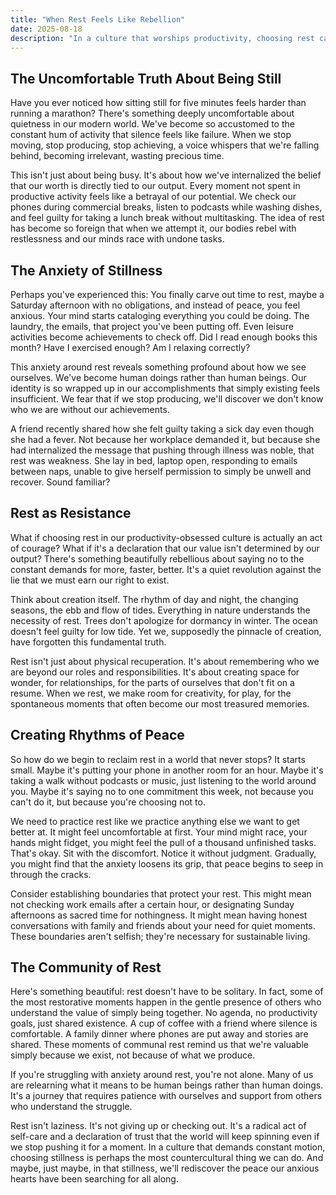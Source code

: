 ```yaml
---
title: "When Rest Feels Like Rebellion"
date: 2025-08-18
description: "In a culture that worships productivity, choosing rest can feel like an act of defiance, but perhaps that's exactly what our anxious hearts need."
---
```


## The Uncomfortable Truth About Being Still

Have you ever noticed how sitting still for five minutes feels harder than running a marathon? There's something deeply uncomfortable about quietness in our modern world. We've become so accustomed to the constant hum of activity that silence feels like failure. When we stop moving, stop producing, stop achieving, a voice whispers that we're falling behind, becoming irrelevant, wasting precious time.

This isn't just about being busy. It's about how we've internalized the belief that our worth is directly tied to our output. Every moment not spent in productive activity feels like a betrayal of our potential. We check our phones during commercial breaks, listen to podcasts while washing dishes, and feel guilty for taking a lunch break without multitasking. The idea of rest has become so foreign that when we attempt it, our bodies rebel with restlessness and our minds race with undone tasks.

## The Anxiety of Stillness

Perhaps you've experienced this: You finally carve out time to rest, maybe a Saturday afternoon with no obligations, and instead of peace, you feel anxious. Your mind starts cataloging everything you could be doing. The laundry, the emails, that project you've been putting off. Even leisure activities become achievements to check off. Did I read enough books this month? Have I exercised enough? Am I relaxing correctly?

This anxiety around rest reveals something profound about how we see ourselves. We've become human doings rather than human beings. Our identity is so wrapped up in our accomplishments that simply existing feels insufficient. We fear that if we stop producing, we'll discover we don't know who we are without our achievements.

A friend recently shared how she felt guilty taking a sick day even though she had a fever. Not because her workplace demanded it, but because she had internalized the message that pushing through illness was noble, that rest was weakness. She lay in bed, laptop open, responding to emails between naps, unable to give herself permission to simply be unwell and recover. Sound familiar?

## Rest as Resistance

What if choosing rest in our productivity-obsessed culture is actually an act of courage? What if it's a declaration that our value isn't determined by our output? There's something beautifully rebellious about saying no to the constant demands for more, faster, better. It's a quiet revolution against the lie that we must earn our right to exist.

Think about creation itself. The rhythm of day and night, the changing seasons, the ebb and flow of tides. Everything in nature understands the necessity of rest. Trees don't apologize for dormancy in winter. The ocean doesn't feel guilty for low tide. Yet we, supposedly the pinnacle of creation, have forgotten this fundamental truth.

Rest isn't just about physical recuperation. It's about remembering who we are beyond our roles and responsibilities. It's about creating space for wonder, for relationships, for the parts of ourselves that don't fit on a resume. When we rest, we make room for creativity, for play, for the spontaneous moments that often become our most treasured memories.

## Creating Rhythms of Peace

So how do we begin to reclaim rest in a world that never stops? It starts small. Maybe it's putting your phone in another room for an hour. Maybe it's taking a walk without podcasts or music, just listening to the world around you. Maybe it's saying no to one commitment this week, not because you can't do it, but because you're choosing not to.

We need to practice rest like we practice anything else we want to get better at. It might feel uncomfortable at first. Your mind might race, your hands might fidget, you might feel the pull of a thousand unfinished tasks. That's okay. Sit with the discomfort. Notice it without judgment. Gradually, you might find that the anxiety loosens its grip, that peace begins to seep in through the cracks.

Consider establishing boundaries that protect your rest. This might mean not checking work emails after a certain hour, or designating Sunday afternoons as sacred time for nothingness. It might mean having honest conversations with family and friends about your need for quiet moments. These boundaries aren't selfish; they're necessary for sustainable living.

## The Community of Rest

Here's something beautiful: rest doesn't have to be solitary. In fact, some of the most restorative moments happen in the gentle presence of others who understand the value of simply being together. No agenda, no productivity goals, just shared existence. A cup of coffee with a friend where silence is comfortable. A family dinner where phones are put away and stories are shared. These moments of communal rest remind us that we're valuable simply because we exist, not because of what we produce.

If you're struggling with anxiety around rest, you're not alone. Many of us are relearning what it means to be human beings rather than human doings. It's a journey that requires patience with ourselves and support from others who understand the struggle.

Rest isn't laziness. It's not giving up or checking out. It's a radical act of self-care and a declaration of trust that the world will keep spinning even if we stop pushing it for a moment. In a culture that demands constant motion, choosing stillness is perhaps the most countercultural thing we can do. And maybe, just maybe, in that stillness, we'll rediscover the peace our anxious hearts have been searching for all along.